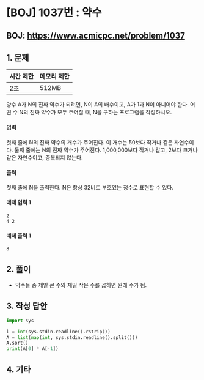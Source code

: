 #  [BOJ] 1037번 : 약수

## BOJ: https://www.acmicpc.net/problem/1037

## 1. 문제

|시간 제한| 메모리 제한| 
|:----|:----|
|2초|512MB|

양수 A가 N의 진짜 약수가 되려면, N이 A의 배수이고, A가 1과 N이 아니어야 한다. 어떤 수 N의 진짜 약수가 모두 주어질 때, N을 구하는 프로그램을 작성하시오.

#### 입력
첫째 줄에 N의 진짜 약수의 개수가 주어진다. 이 개수는 50보다 작거나 같은 자연수이다. 둘째 줄에는 N의 진짜 약수가 주어진다. 1,000,000보다 작거나 같고, 2보다 크거나 같은 자연수이고, 중복되지 않는다.

#### 출력
첫째 줄에 N을 출력한다. N은 항상 32비트 부호있는 정수로 표현할 수 있다.

#### 예제 입력 1
```
2
4 2
```
#### 예제 출력 1
```
8
```
## 2. 풀이
- 약수들 중 제일 큰 수와 제일 작은 수를 곱하면 원래 수가 됨.

## 3. 작성 답안
```python
import sys

l = int(sys.stdin.readline().rstrip())
A = list(map(int, sys.stdin.readline().split()))
A.sort()
print(A[0] * A[-1])
```
## 4. 기타
